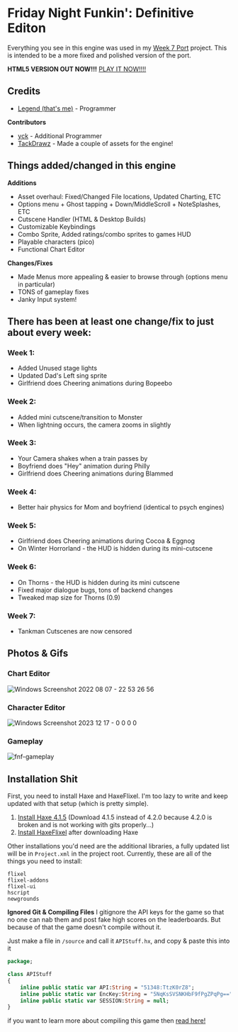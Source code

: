 # Friday Night Funkin': Definitive Editon

Everything you see in this engine was used in my [Week 7 Port](https://github.com/LegendLOL/Funkin-Week7) project. This is intended to be a more fixed and polished version of the port.

**HTML5 VERSION OUT NOW!!!**
[PLAY IT NOW!!!!](https://animatinglegend.github.io/projects/funkin-definitive-edition/)

## Credits
- [Legend (that's me)](https://twitter.com/AnimatingLegend) - Programmer

**Contributors**
- [yck](https://github.com/YckenEhh/fnf-simple-engine) - Additional Programmer
- [TackDrawz](https://www.youtube.com/channel/UCAPDPJuunLWQJzOXA_3yEfw) - Made a couple of assets for the engine!

## Things added/changed in this engine
**Additions**
- Asset overhaul: Fixed/Changed File locations, Updated Charting, ETC
- Options menu + Ghost tapping + Down/MiddleScroll + NoteSplashes, ETC
- Cutscene Handler (HTML & Desktop Builds)
- Customizable Keybindings
- Combo Sprite, Added ratings/combo sprites to games HUD
- Playable characters (pico)
- Functional Chart Editor

**Changes/Fixes**
- Made Menus more appealing & easier to browse through (options menu in particular)
- TONS of gameplay fixes
- Janky Input system!

## There has been at least one change/fix to just about every week:
### Week 1:
* Added Unused stage lights
* Updated Dad's Left sing sprite
* Girlfriend does Cheering animations during Bopeebo
### Week 2:
* Added mini cutscene/transition to Monster
* When lightning occurs, the camera zooms in slightly
### Week 3:
* Your Camera shakes when a train passes by
* Boyfriend does "Hey" animation during Philly
* Girlfriend does Cheering animations during Blammed
### Week 4:
* Better hair physics for Mom and boyfriend (identical to psych engines)
### Week 5:
* Girlfriend does Cheering animations during Cocoa & Eggnog
* On Winter Horrorland - the HUD is hidden during its mini-cutscene
### Week 6:
* On Thorns - the HUD is hidden during its mini cutscene
* Fixed major dialogue bugs, tons of backend changes
* Tweaked map size for Thorns (0.9)
### Week 7:
* Tankman Cutscenes are now censored

## Photos & Gifs

### Chart Editor
![Windows Screenshot 2022 08 07 - 22 53 26 56](https://user-images.githubusercontent.com/83415030/184576058-f06ddf19-7c07-494f-8529-0739b286bead.png)

### Character Editor
![Windows Screenshot 2023 12 17 - 0 0 0 0](https://cdn.discordapp.com/attachments/707022397789831261/1186123403783065691/image.png?ex=65921a80&is=657fa580&hm=d3f4dc2108f9d55e828020cf5d2617211750b813f314fe0e7912ee4ee7c120c6&)

### Gameplay
![fnf-gameplay](https://github.com/AnimatingLegend/Funkin-Definitive-Edition/assets/83415030/546aced4-6c30-4d3f-93ed-a70fb06314ca)



## Installation Shit
First, you need to install Haxe and HaxeFlixel. I'm too lazy to write and keep updated with that setup (which is pretty simple). 
1. [Install Haxe 4.1.5](https://haxe.org/download/version/4.1.5/) (Download 4.1.5 instead of 4.2.0 because 4.2.0 is broken and is not working with gits properly...)
2. [Install HaxeFlixel](https://haxeflixel.com/documentation/install-haxeflixel/) after downloading Haxe

Other installations you'd need are the additional libraries, a fully updated list will be in `Project.xml` in the project root. Currently, these are all of the things you need to install:
```
flixel
flixel-addons
flixel-ui
hscript
newgrounds
```
**Ignored Git & Compiling Files**
I gitignore the API keys for the game so that no one can nab them and post fake high scores on the leaderboards. But because of that the game
doesn't compile without it.

Just make a file in `/source` and call it `APIStuff.hx`, and copy & paste this into it

```haxe
package;

class APIStuff
{
	inline public static var API:String = "51348:TtzK0rZ8";
	inline public static var EncKey:String = "5NqKsSVSNKHbF9fPgZPqPg==";
	inline public static var SESSION:String = null;
}

```
if you want to learn more about compiling this game then [read here!](https://github.com/ninjamuffin99/Funkin/blob/master/README.md#compiling-game)
